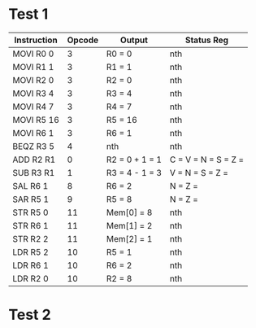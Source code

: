 # Test 1

| Instruction | Opcode | Output         | Status Reg          |
| ----------- | ------ | -------------- | ------------------- |
| MOVI R0 0   | 3      | R0 = 0         | nth                 |
| MOVI R1 1   | 3      | R1 = 1         | nth                 |
| MOVI R2 0   | 3      | R2 = 0         | nth                 |
| MOVI R3 4   | 3      | R3 = 4         | nth                 |
| MOVI R4 7   | 3      | R4 = 7         | nth                 |
| MOVI R5 16  | 3      | R5 = 16        | nth                 |
| MOVI R6 1   | 3      | R6 = 1         | nth                 |
| BEQZ R3 5   | 4      | nth            | nth                 |
| ADD R2 R1   | 0      | R2 = 0 + 1 = 1 | C = V = N = S = Z = |
| SUB R3 R1   | 1      | R3 = 4 - 1 = 3 | V = N = S = Z =     |
| SAL R6 1    | 8      | R6 = 2         | N = Z =             |
| SAR R5 1    | 9      | R5 = 8         | N = Z =             |
| STR R5 0    | 11     | Mem[0] = 8     | nth                 |
| STR R6 1    | 11     | Mem[1] = 2     | nth                 |
| STR R2 2    | 11     | Mem[2] = 1     | nth                 |
| LDR R5 2    | 10     | R5 = 1         | nth                 |
| LDR R6 1    | 10     | R6 = 2         | nth                 |
| LDR R2 0    | 10     | R2 = 8         | nth                 |

# Test 2

